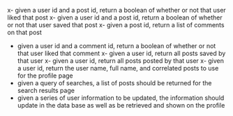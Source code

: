 x- given a user id and a post id, return a boolean of whether or not that user liked that post
x- given a user id and a post id, return a boolean of whether or not that user saved that post
x- given a post id, return a list of comments on that post
- given a user id and a comment id, return a boolean of whether or not that user liked that comment
x- given a user id, return all posts saved by that user
x- given a user id, return all posts posted by that user
x- given a user id, return the user name, full name, and correlated posts to use for the profile page
- given a query of searches, a list of posts should be returned for the search results page
- given a series of user information to be updated, the information should update in the data base as well as be retrieved and shown on the profile
